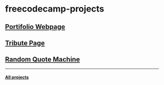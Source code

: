 # freecodecamp-projects


## [Portifolio Webpage](http://codepen.io/filipe1309/pen/jqGjJj)

## [Tribute Page](http://codepen.io/filipe1309/pen/yOLZeL)

## [Random Quote Machine](http://codepen.io/filipe1309/pen/pyQeQN)

----

#### [All projects](http://codepen.io/filipe1309/#)
